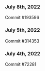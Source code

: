 ### July 8th, 2022

Commit #193596

### July 5th, 2022

Commit #314353


### July 4th, 2022

Commit #72281
